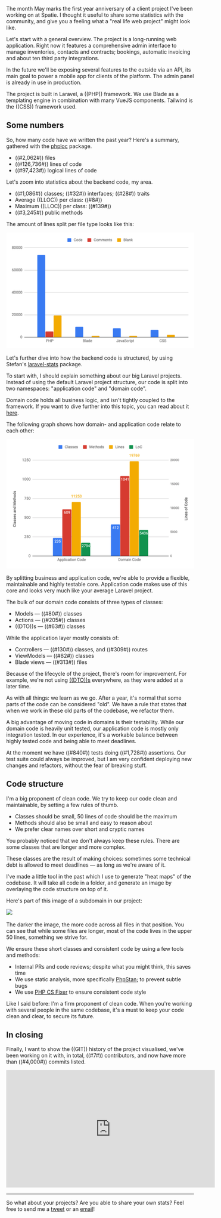 The month May marks the first year anniversary of a client project I've been working on at Spatie.
I thought it useful to share some statistics with the community,
and give you a feeling what a "real life web project" might look like.

Let's start with a general overview.
The project is a long-running web application.
Right now it features a comprehensive admin interface to manage inventories, contacts and contracts;
bookings, automatic invoicing and about ten third party integrations.

In the future we'll be exposing several features to the outside via an API,
its main goal to power a mobile app for clients of the platform.
The admin panel is already in use in production.

The project is built in Laravel, a ((PHP)) framework.
We use Blade as a templating engine in combination with many VueJS components.
Tailwind is the ((CSS)) framework used.

## Some numbers

So, how many code have we written the past year? Here's a summary, 
gathered with the [phploc](*https://github.com/sebastianbergmann/phploc) package.

- ((#2,062#)) files
- ((#126,736#)) lines of code
- ((#97,423#)) logical lines of code

Let's zoom into statistics about the backend code, my area. 

- ((#1,086#)) classes; ((#32#)) interfaces; ((#28#)) traits
- Average ((LLOC)) per class: ((#8#))
- Maximum ((LLOC)) per class: ((#139#))
- ((#3,245#)) public methods

The amount of lines split per file type looks like this:

![](/resources/img/blog/project-stats/loc.png) 

Let's further dive into how the backend code is structured, 
by using Stefan's [laravel-stats](*https://github.com/stefanzweifel/laravel-stats) package.

To start with, I should explain something about our big Laravel projects. 
Instead of using the default Laravel project structure, our code is split into two namespaces: 
"application code" and "domain code". 

Domain code holds all business logic, and isn't tightly coupled to the framework. 
If you want to dive further into this topic, you can read about it [here](*/blog/organise-by-domain).

The following graph shows how domain- and application code relate to each other:

 ![](/resources/img/blog/project-stats/domain-v-application.png)

By splitting business and application code, 
we're able to provide a flexible, maintainable and highly testable core.
Application code makes use of this core and looks very much like your average Laravel project. 
 
 The bulk of our domain code consists of three types of classes:
 
 - Models — ((#80#)) classes
 - Actions — ((#205#)) classes
 - ((DTO))s — ((#63#)) classes
 
 While the application layer mostly consists of:

- Controllers — ((#130#)) classes, and ((#309#)) routes
- ViewModels — ((#82#)) classes
- Blade views — ((#313#)) files

Because of the lifecycle of the project, there's room for improvement. 
For example, we're not using [((DTO))s](*https://stitcher.io/blog/structuring-unstructured-data) everywhere, 
as they were added at a later time.

As with all things: we learn as we go. 
After a year, it's normal that some parts of the code can be considered "old".
We have a rule that states that when we work in these old parts of the codebase, we refactor them.

A big advantage of moving code in domains is their testability. 
While our domain code is heavily unit tested, our application code is mostly only integration tested. 
In our experience, it's a workable balance between highly tested code and being able to meet deadlines. 

At the moment we have ((#840#)) tests doing ((#1,728#)) assertions. 
Our test suite could always be improved, 
but I am very confident deploying new changes and refactors, without the fear of breaking stuff.

## Code structure

I'm a big proponent of clean code. 
We try to keep our code clean and maintainable, by setting a few rules of thumb.

- Classes should be small, 50 lines of code should be the maximum
- Methods should also be small and easy to reason about
- We prefer clear names over short and cryptic names

You probably noticed that we don't always keep these rules. 
There are some classes that are longer and more complex. 

These classes are the result of making choices: 
sometimes some technical debt is allowed to meet deadlines — as long as we're aware of it.

I've made a little tool in the past which I use to generate "heat maps" of the codebase.
It will take all code in a folder, and generate an image by overlaying the code structure on top of it.

Here's part of this image of a subdomain in our project:

![](/resources/img/blog/project-stats/outline-code.png) 

The darker the image, the more code across all files in that position.
You can see that while some files are longer, most of the code lives in the upper 50 lines, 
something we strive for.

We ensure these short classes and consistent code by using a few tools and methods:

- Internal PRs and code reviews; despite what you might think, this saves time
- We use static analysis, more specifically [PhpStan](*https://github.com/phpstan/phpstan); 
to prevent subtle bugs 
- We use [PHP CS Fixer](*https://github.com/FriendsOfPHP/PHP-CS-Fixer) to ensure consistent code style

Like I said before: I'm a firm proponent of clean code. 
When you're working with several people in the same codebase, 
it's a must to keep your code clean and clear, to secure its future. 

## In closing

Finally, I want to show the ((GIT)) history of the project visualised,
we've been working on it with, in total, ((#7#)) contributors, and now have more than ((#4,000#)) commits listed.

<p>
    <iframe width="560" height="315" src="https://www.youtube.com/embed/KkgAnOklQ7w" frameborder="0" allow="accelerometer; autoplay; encrypted-media; gyroscope; picture-in-picture" allowfullscreen></iframe>
</p>

---

So what about your projects? Are you able to share your own stats? 
Feel free to send me a [tweet](*https://twitter.com/brendt_gd) or an [email](mailto:brendt@stitcher.io)!
